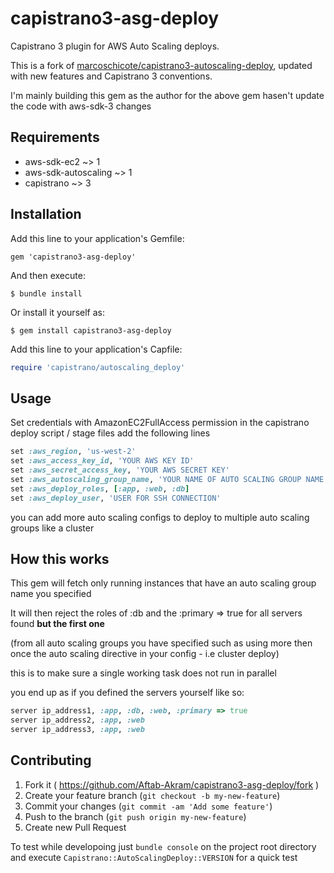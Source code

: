 # capistrano3-asg-deploy
Capistrano 3 plugin for AWS Auto Scaling deploys.

This is a fork of [marcoschicote/capistrano3-autoscaling-deploy](https://github.com/marcoschicote/capistrano3-autoscaling-deploy), updated with new features and Capistrano 3 conventions.

 I'm mainly building this gem as the author for the above gem hasen't update the code with aws-sdk-3 changes

## Requirements

* aws-sdk-ec2 ~> 1
* aws-sdk-autoscaling ~> 1
* capistrano ~> 3


## Installation

Add this line to your application's Gemfile:

    gem 'capistrano3-asg-deploy'

And then execute:

    $ bundle install

Or install it yourself as:

    $ gem install capistrano3-asg-deploy

Add this line to your application's Capfile:

```ruby
require 'capistrano/autoscaling_deploy'
```

## Usage

Set credentials with AmazonEC2FullAccess permission in the capistrano deploy script / stage files add the following lines

```ruby
set :aws_region, 'us-west-2'
set :aws_access_key_id, 'YOUR AWS KEY ID'
set :aws_secret_access_key, 'YOUR AWS SECRET KEY'
set :aws_autoscaling_group_name, 'YOUR NAME OF AUTO SCALING GROUP NAME'
set :aws_deploy_roles, [:app, :web, :db]
set :aws_deploy_user, 'USER FOR SSH CONNECTION'
```

you can add more auto scaling configs to deploy to multiple auto scaling groups like a cluster

## How this works

This gem will fetch only running instances that have an auto scaling group name you specified

It will then reject the roles of :db and the :primary => true for all servers found **but the first one**

(from all auto scaling groups you have specified such as using more then once the auto scaling directive in your config - i.e cluster deploy)

this is to make sure a single working task does not run in parallel

you end up as if you defined the servers yourself like so:

````ruby
server ip_address1, :app, :db, :web, :primary => true
server ip_address2, :app, :web
server ip_address3, :app, :web
````

## Contributing

1. Fork it ( https://github.com/Aftab-Akram/capistrano3-asg-deploy/fork )
2. Create your feature branch (`git checkout -b my-new-feature`)
3. Commit your changes (`git commit -am 'Add some feature'`)
4. Push to the branch (`git push origin my-new-feature`)
5. Create new Pull Request

To test while developoing just `bundle console` on the project root directory and execute
`Capistrano::AutoScalingDeploy::VERSION` for a quick test
